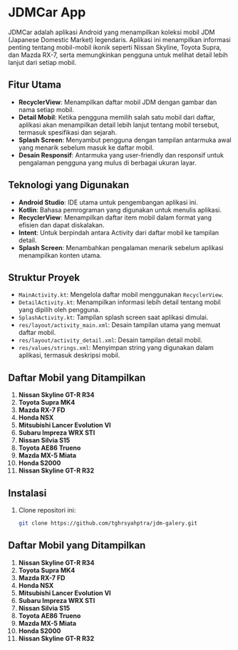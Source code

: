 # JDMCar App

JDMCar adalah aplikasi Android yang menampilkan koleksi mobil JDM (Japanese Domestic Market) legendaris. Aplikasi ini menampilkan informasi penting tentang mobil-mobil ikonik seperti Nissan Skyline, Toyota Supra, dan Mazda RX-7, serta memungkinkan pengguna untuk melihat detail lebih lanjut dari setiap mobil.

## Fitur Utama

- **RecyclerView**: Menampilkan daftar mobil JDM dengan gambar dan nama setiap mobil.
- **Detail Mobil**: Ketika pengguna memilih salah satu mobil dari daftar, aplikasi akan menampilkan detail lebih lanjut tentang mobil tersebut, termasuk spesifikasi dan sejarah.
- **Splash Screen**: Menyambut pengguna dengan tampilan antarmuka awal yang menarik sebelum masuk ke daftar mobil.
- **Desain Responsif**: Antarmuka yang user-friendly dan responsif untuk pengalaman pengguna yang mulus di berbagai ukuran layar.

## Teknologi yang Digunakan

- **Android Studio**: IDE utama untuk pengembangan aplikasi ini.
- **Kotlin**: Bahasa pemrograman yang digunakan untuk menulis aplikasi.
- **RecyclerView**: Menampilkan daftar item mobil dalam format yang efisien dan dapat diskalakan.
- **Intent**: Untuk berpindah antara Activity dari daftar mobil ke tampilan detail.
- **Splash Screen**: Menambahkan pengalaman menarik sebelum aplikasi menampilkan konten utama.

## Struktur Proyek

- `MainActivity.kt`: Mengelola daftar mobil menggunakan `RecyclerView`.
- `DetailActivity.kt`: Menampilkan informasi lebih detail tentang mobil yang dipilih oleh pengguna.
- `SplashActivity.kt`: Tampilan splash screen saat aplikasi dimulai.
- `res/layout/activity_main.xml`: Desain tampilan utama yang memuat daftar mobil.
- `res/layout/activity_detail.xml`: Desain tampilan detail mobil.
- `res/values/strings.xml`: Menyimpan string yang digunakan dalam aplikasi, termasuk deskripsi mobil.

## Daftar Mobil yang Ditampilkan

1. **Nissan Skyline GT-R R34**
2. **Toyota Supra MK4**
3. **Mazda RX-7 FD**
4. **Honda NSX**
5. **Mitsubishi Lancer Evolution VI**
6. **Subaru Impreza WRX STI**
7. **Nissan Silvia S15**
8. **Toyota AE86 Trueno**
9. **Mazda MX-5 Miata**
10. **Honda S2000**
11. **Nissan Skyline GT-R R32**

## Instalasi

1. Clone repositori ini:
   ```bash
   git clone https://github.com/tghrsyahptra/jdm-galery.git
   ```
## Daftar Mobil yang Ditampilkan

1. **Nissan Skyline GT-R R34**
2. **Toyota Supra MK4**
3. **Mazda RX-7 FD**
4. **Honda NSX**
5. **Mitsubishi Lancer Evolution VI**
6. **Subaru Impreza WRX STI**
7. **Nissan Silvia S15**
8. **Toyota AE86 Trueno**
9. **Mazda MX-5 Miata**
10. **Honda S2000**
11. **Nissan Skyline GT-R R32**
   
   
